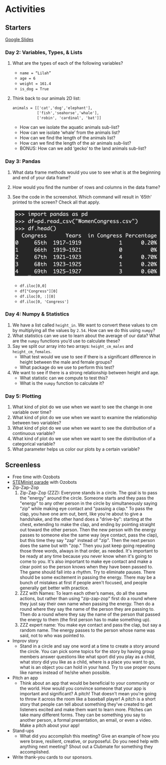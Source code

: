 # Activities

## Starters

[Google Slides](https://docs.google.com/presentation/d/1ZxkFTjXVx5EyF-P2CG3gV0U3dUskxzWrQPV9D9oA1Og/edit?usp=sharing)

### Day 2: Variables, Types, & Lists

1. What are the types of each of the following variables?

    - `name = “Lilah”`
    - `age = 6`
    - `weight = 161.4`
    - `is_dog = True`

1. Think back to our animals 2D list:

    ```
    animals = [['cat','dog','elephant'],
               ['fish','seahorse','whale'],
               ['robin', 'cardinal', 'bat']]
    ```
    - How can we isolate the aquatic animals sub-list?
    - How can we isolate ‘whale’ from the animals list?
    - How can we find the length of the animals list?
    - How can we find the length of the air animals sub-list?
    - BONUS: How can we add ‘gecko’ to the land animals sub-list?

### Day 3: Pandas

1. What data frame methods would you use to see what is at the beginning and end of your data frame?
1. How would you find the number of rows and columns in the data frame?
1. See the code in the screenshot. Which
command will result in '65th' printed
to the screen? Check all that apply.

    ![dataframe](../Figures/pandas_example.png)

    - `df.iloc[0,0]`
    - `df["Congress"][0]`
    - `df.iloc[0, :][0]`
    - `df.iloc[0, 'Congress']`


### Day 4: Numpy & Statistics

1. We have a list called `height_in`. We want to convert these values to cm by multiplying all the values by `2.54`. How can we do this using `numpy`?
1. What statistics can we use to learn about the average of our data? What are the `numpy` functions you’d use to calculate these?
1. Say we split our array into two arrays: `height_cm_males` and `height_cm_females`.
    - What test would we use to see if there is a significant difference in height between the male and female groups?
    - What package do we use to perform this test?
1. We want to see if there is a strong relationship between height and age.
    - What statistic can we compute to test this?
    - What is the `numpy` function to calculate it?


### Day 5: Plotting

1. What kind of plot do we use when we want to see the change in one variable over time?
1. What kind of plot do we use when we want to examine the relationship between two variables?
1. What kind of plot do we use when we want to see the distribution of a continuous variable?
1. What kind of plot do we use when we want to see the distribution of a categorical variable?
1. What parameter helps us color our plots by a certain variable?


## Screenless

- Free time with Ozobots
- [STEMinist parade](https://github.com/GWC-DCMB/ozobotLessons/tree/master/steminist_parade) with Ozobots
- Zip-Zap-Zop
    1.  Zip-Zap-Zop (ZZZ): Everyone stands in a circle. The goal is to pass the "energy" around the circle. Someone starts and they pass the "energy" to any other person in the circle by simultaneously saying "zip" while making eye contact and "passing a clap." To pass the clap, you have one arm out, bent, like you're about to give a handshake, and the other hand does a "drive-by": starting at the chest, extending to make the clap, and ending by pointing straight out toward the other person. Then the new person with the energy passes to someone else the same way (eye contact, pass the clap), but this time they say "zap" instead of "zip". Then the next person does the same but with "zop." Then you just keep going repeating those three words, always in that order, as needed. It's important to be ready at any time because you never know when it's going to come to you. It's also important to make eye contact and make a clear point so the person knows when they have been passed to. The game should fall into a rhythm. Try to eliminate pauses. There should be some excitement in passing the energy. There may be a bunch of mistakes at first if people aren't focused, and people generally get better with practice.
    1. ZZZ with Names: To learn each other’s names, do all the same actions, but rather than using "zip-zap-zop" first do a round where they just say their own name when passing the energy. Then do a round where they say the name of the person they are passing to. Then do a round where they say the name of the person that passed the energy to them (the first person has to make something up).
    1. ZZZ expert name: You make eye contact and pass the clap, but say a random name. The energy passes to the person whose name was said, not to who was pointed to.
- Improv story
    - Stand in a circle and say one word at a time to create a story around the circle. You can pick some topics for the story by having group members answer questions like what sport did you play as a child, what story did you like as a child, where is a place you want to go, what is an object you can hold in your hand. Try to use proper nouns like names instead of he/she when possible.
- Pitch an app
    - Think about an app that would be beneficial to your community or the world. How would you convince someone that your app is important and significant? A pitch! That doesn't mean you're going to throw it across the room like a baseball player! A pitch is a short story that people can tell about something they've created to get listeners excited and make them want to learn more. Pitches can take many different forms. They can be something you say to another person, a formal presentation, an email, or even a video. Make a pitch about your app!
- Stand-ups
    - What did you accomplish this meeting? Give an example of how you were brave, resilient, creative, or purposeful.  Do you need help with anything next meeting? Shout out a Clubmate for something they accomplished.
- Write thank-you cards to our sponsors.
